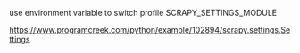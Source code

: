 use environment variable to switch profile
SCRAPY_SETTINGS_MODULE

https://www.programcreek.com/python/example/102894/scrapy.settings.Settings